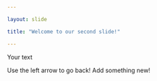 ```yaml
---

layout: slide

title: "Welcome to our second slide!"

---
```


Your text

Use the left arrow to go back!
Add something new!
